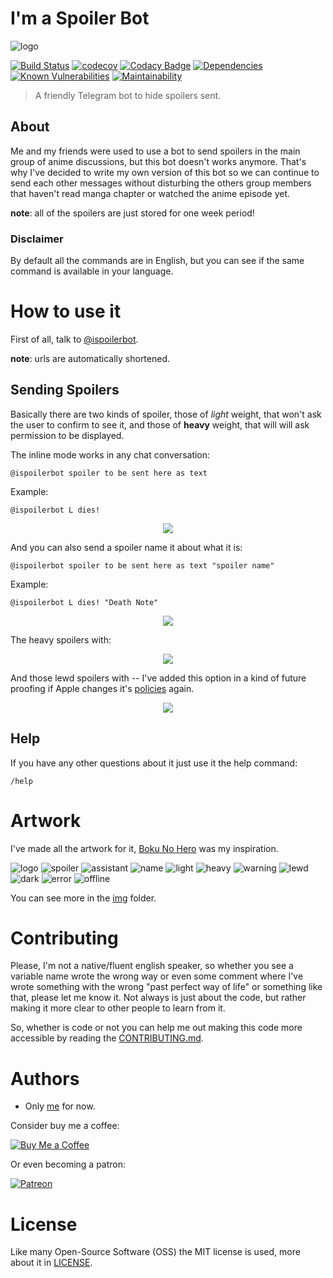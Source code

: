 # I'm a Spoiler Bot

![logo](https://raw.githubusercontent.com/Fazendaaa/I-m-a-Spoiler-Bot/master/others/img/logo/logo.png)

[![Build Status](https://img.shields.io/travis/Fazendaaa/I-m-a-Spoiler-Bot.svg?style=flat-square)](https://travis-ci.org/Fazendaaa/I-m-a-Spoiler-Bot)
[![codecov](https://img.shields.io/codecov/c/github/Fazendaaa/I-m-a-Spoiler-Bot.svg?style=flat-square)](https://codecov.io/gh/Fazendaaa/I-m-a-Spoiler-Bot)
[![Codacy Badge](https://img.shields.io/codacy/grade/ce230276b4284f47a91e0ab6ef644736.svg?style=flat-square)](https://www.codacy.com/app/Fazendaaa/I-m-a-Spoiler-Bot?utm_source=github.com&amp;utm_medium=referral&amp;utm_content=Fazendaaa/I-m-a-Spoiler-Bot&amp;utm_campaign=Badge_Grade)
[![Dependencies](https://david-dm.org/Fazendaaa/I-m-a-Spoiler-Bot.svg?style=flat-square)](https://codeclimate.com/github/Fazendaaa/I-m-a-Spoiler-Bot/master/package.json)
[![Known Vulnerabilities](https://snyk.io/test/github/fazendaaa/podsearch_bot/badge.svg?targetFile=package.json)](https://snyk.io/test/github/fazendaaa/podsearch_bot?targetFile=package.json)
[![Maintainability](https://api.codeclimate.com/v1/badges/3183be464438842a30b3/maintainability)](https://codeclimate.com/github/Fazendaaa/I-m-a-Spoiler-Bot/maintainability)

> A friendly Telegram bot to hide spoilers sent.

## About
Me and my friends were used to use a bot to send spoilers in the main group of anime discussions, but this bot doesn't works anymore. That's why I've decided to write my own version of this bot so we can continue to send each other messages without disturbing the others group members that haven't read manga chapter or watched the anime episode yet.

**note**: all of the spoilers are just stored for one week period!

### Disclaimer
By default all the commands are in English, but you can see if the same command is available in your language.

# How to use it
First of all, talk to [@ispoilerbot](http://t.me/ispoilerbot).

**note**: urls are automatically shortened.

## Sending Spoilers
Basically there are two kinds of spoiler, those of _light_ weight, that won't ask the user to confirm to see it, and those of **heavy** weight, that will will ask permission to be displayed.

The inline mode works in any chat conversation:

```
@ispoilerbot spoiler to be sent here as text
```

Example:

```
@ispoilerbot L dies!
```

<div align="center">
    <img src="./others/gif/help.1.gif"/>
</div>

And you can also send a spoiler name it about what it is:

```
@ispoilerbot spoiler to be sent here as text "spoiler name"
```

Example:

```
@ispoilerbot L dies! "Death Note"
```

<div align="center">
    <img src="./others/gif/help.2.gif"/>
</div>

The heavy spoilers with:

<div align="center">
    <img src="./others/gif/help.3.gif"/>
</div>

And those lewd spoilers with -- I've added this option in a kind of future proofing if Apple changes it's [policies](https://www.businessinsider.com/apples-porn-policy-2013-1) again.

<div align="center">
    <img src="./others/gif/help.4.gif"/>
</div>

## Help
If you have any other questions about it just use it the help command:

```
/help
```

# Artwork
I've made all the artwork for it, [Boku No Hero](http://bokunoheroacademia.wikia.com/wiki/My_Hero_Academia_Wiki) was my inspiration.

![logo](https://raw.githubusercontent.com/Fazendaaa/I-m-a-Spoiler-Bot/master/others/img/logo/logo.png)
![spoiler](https://raw.githubusercontent.com/Fazendaaa/I-m-a-Spoiler-Bot/master/others/img/spoiler/spoiler.png)
![assistant](https://raw.githubusercontent.com/Fazendaaa/I-m-a-Spoiler-Bot/master/others/img/assistant/assistant.png)
![name](https://raw.githubusercontent.com/Fazendaaa/I-m-a-Spoiler-Bot/master/others/img/name/name.png)
![light](https://raw.githubusercontent.com/Fazendaaa/I-m-a-Spoiler-Bot/master/others/img/light/light.png)
![heavy](https://raw.githubusercontent.com/Fazendaaa/I-m-a-Spoiler-Bot/master/others/img/heavy/heavy.png)
![warning](https://raw.githubusercontent.com/Fazendaaa/I-m-a-Spoiler-Bot/master/others/img/warning/warning.png)
![lewd](https://raw.githubusercontent.com/Fazendaaa/I-m-a-Spoiler-Bot/master/others/img/lewd/lewd.png)
![dark](https://raw.githubusercontent.com/Fazendaaa/I-m-a-Spoiler-Bot/master/others/img/dark/dark.png)
![error](https://raw.githubusercontent.com/Fazendaaa/I-m-a-Spoiler-Bot/master/others/img/error/error.png)
![offline](https://raw.githubusercontent.com/Fazendaaa/I-m-a-Spoiler-Bot/master/others/img/offline/offline.png)

You can see more in the [img](https://github.com/Fazendaaa/I-m-a-Spoiler-Bot/tree/master/others/img) folder.

# Contributing
Please, I'm not a native/fluent english speaker, so whether you see a variable name wrote the wrong way or even some comment where I've wrote something with the wrong "past perfect way of life" or something like that, please let me know it. Not always is just about the code, but rather making it more clear to other people to learn from it.

So, whether is code or not you can help me out making this code more accessible by reading the [CONTRIBUTING.md](https://github.com/Fazendaaa/I-m-a-Spoiler-Bot/blob/master/docs/contributing/CONTRIBUTING.md). 

# Authors
* Only [me](https://github.com/Fazendaaa) for now.

Consider buy me a coffee:

[![Buy Me a Coffee](https://www.buymeacoffee.com/assets/img/custom_images/orange_img.png)](https://www.buymeacoffee.com/Fazenda)

Or even becoming a patron:

[![Patreon](https://c5.patreon.com/external/logo/become_a_patron_button.png)](https://www.patreon.com/Fazenda/overview)

# License
Like many Open-Source Software (OSS) the MIT license is used, more about it in [LICENSE](https://github.com/Fazendaaa/I-m-a-Spoiler-Bot/blob/master/LICENSE).
